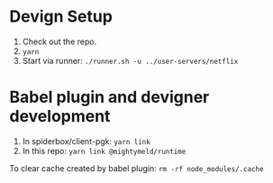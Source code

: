 # Devign Setup

1. Check out the repo.
2. `yarn`
3. Start via runner: `./runner.sh -u ../user-servers/netflix`

# Babel plugin and devigner development

1. In spiderbox/client-pgk: `yarn link`
2. In this repo: `yarn link @mightymeld/runtime`

To clear cache created by babel plugin: `rm -rf node_modules/.cache`
